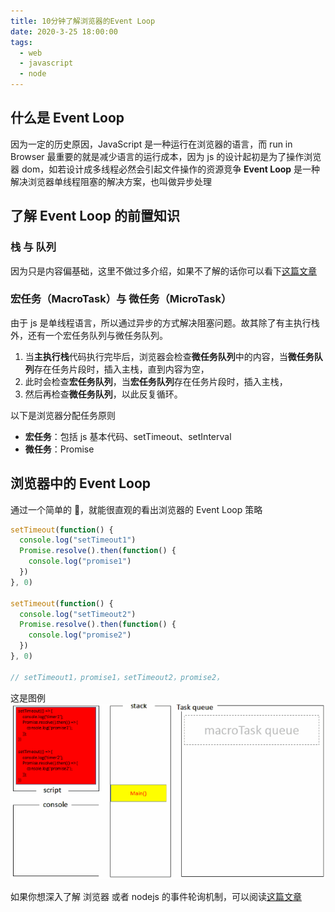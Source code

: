 ```yaml
---
title: 10分钟了解浏览器的Event Loop
date: 2020-3-25 18:00:00
tags:
  - web
  - javascript
  - node
---
```


## 什么是 Event Loop

因为一定的历史原因，JavaScript 是一种运行在浏览器的语言，而 run in Browser 最重要的就是减少语言的运行成本，因为 js 的设计起初是为了操作浏览器 dom，如若设计成多线程必然会引起文件操作的资源竞争
**Event Loop** 是一种解决浏览器单线程阻塞的解决方案，也叫做异步处理

## 了解 Event Loop 的前置知识

### 栈 与 队列

因为只是内容偏基础，这里不做过多介绍，如果不了解的话你可以看下[这篇文章](https://www.cnblogs.com/sang-bit/p/11757553.html)

### 宏任务（MacroTask）与 微任务（MicroTask）

由于 js 是单线程语言，所以通过异步的方式解决阻塞问题。故其除了有主执行栈外，还有一个宏任务队列与微任务队列。

1. 当**主执行栈**代码执行完毕后，浏览器会检查**微任务队列**中的内容，当**微任务队列**存在任务片段时，插入主栈，直到内容为空，
2. 此时会检查**宏任务队列**，当**宏任务队列**存在任务片段时，插入主栈，
3. 然后再检查**微任务队列**，以此反复循环。

以下是浏览器分配任务原则

- **宏任务**：包括 js 基本代码、setTimeout、setInterval
- **微任务**：Promise

## 浏览器中的 Event Loop

通过一个简单的 🌰，就能很直观的看出浏览器的 Event Loop 策略

```javascript
setTimeout(function() {
  console.log("setTimeout1")
  Promise.resolve().then(function() {
    console.log("promise1")
  })
}, 0)

setTimeout(function() {
  console.log("setTimeout2")
  Promise.resolve().then(function() {
    console.log("promise2")
  })
}, 0)

// setTimeout1，promise1，setTimeout2，promise2，
```

这是图例
![图片](./1.gif)

如果你想深入了解 浏览器 或者 nodejs 的事件轮询机制，可以阅读[这篇文章](https://juejin.im/post/5c3d8956e51d4511dc72c200?utm_source=gold_browser_extension#heading-7)
